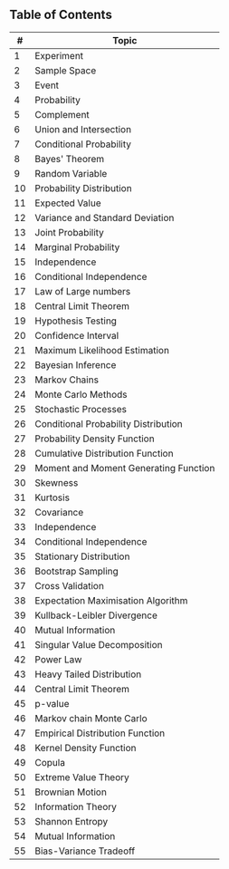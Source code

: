 ## Table of Contents

| # | Topic                                            |
|---|--------------------------------------------------|
| 1 | Experiment                                       |
| 2 | Sample Space                                     |
| 3 | Event                                            |
| 4 | Probability                                      |
| 5 | Complement                                       |
| 6 | Union and Intersection                           |
| 7 | Conditional Probability                          |
| 8 | Bayes' Theorem                                   |
| 9 | Random Variable                                  |
|10 | Probability Distribution                         |
|11 | Expected Value                                   |
|12 | Variance and Standard Deviation                  |
|13 | Joint Probability                                |
|14 | Marginal Probability                             |
|15 | Independence                                     |
|16 | Conditional Independence                         |
|17 | Law of Large numbers                             |
|18 | Central Limit Theorem                            |
|19 | Hypothesis Testing                               |
|20 | Confidence Interval                              |
|21 | Maximum Likelihood Estimation                    |
|22 | Bayesian Inference                               |
|23 | Markov Chains                                    |
|24 | Monte Carlo Methods                              |
|25 | Stochastic Processes                             |
|26 | Conditional Probability Distribution             |
|27 | Probability Density Function                     |
|28 | Cumulative Distribution Function                  |
|29 | Moment and Moment Generating Function             |
|30 | Skewness                                         |
|31 | Kurtosis                                         |
|32 | Covariance                                       |
|33 | Independence                                     |
|34 | Conditional Independence                         |
|35 | Stationary Distribution                          |
|36 | Bootstrap Sampling                               |
|37 | Cross Validation                                 |
|38 | Expectation Maximisation Algorithm               |
|39 | Kullback-Leibler Divergence                       |
|40 | Mutual Information                               |
|41 | Singular Value Decomposition                     |
|42 | Power Law                                        |
|43 | Heavy Tailed Distribution                        |
|44 | Central Limit Theorem                            |
|45 | p-value                                          |
|46 | Markov chain Monte Carlo                         |
|47 | Empirical Distribution Function                   |
|48 | Kernel Density Function                          |
|49 | Copula                                           |
|50 | Extreme Value Theory                             |
|51 | Brownian Motion                                  |
|52 | Information Theory                               |
|53 | Shannon Entropy                                  |
|54 | Mutual Information                               |
|55 | Bias-Variance Tradeoff                           |
